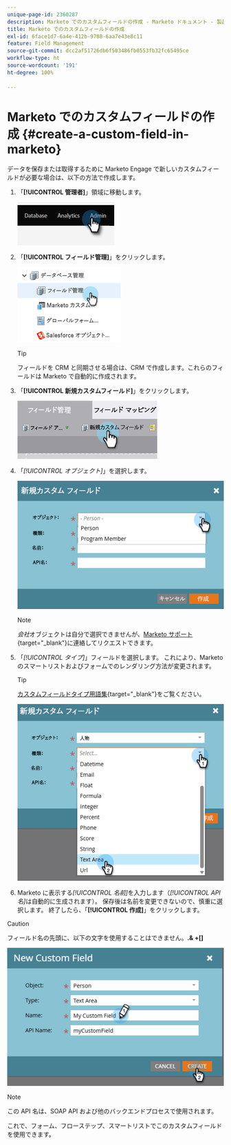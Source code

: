 ```yaml
---
unique-page-id: 2360287
description: Marketo でのカスタムフィールドの作成 - Marketo ドキュメント - 製品ドキュメント
title: Marketo でのカスタムフィールドの作成
exl-id: 6face1d7-6a4e-412b-9708-6aa7e43e8c11
feature: Field Management
source-git-commit: dcc2af51726db6f503486fb0553fb32fc65495ce
workflow-type: ht
source-wordcount: '191'
ht-degree: 100%

---
```


# Marketo でのカスタムフィールドの作成 {#create-a-custom-field-in-marketo}

データを保存または取得するために Marketo Engage で新しいカスタムフィールドが必要な場合は、以下の方法で作成します。

1. 「**[!UICONTROL 管理者]**」領域に移動します。

   ![](assets/create-a-custom-field-in-marketo-1.png)

1. 「**[!UICONTROL フィールド管理]**」をクリックします。

   ![](assets/create-a-custom-field-in-marketo-2.png)

   >[!TIP]
   >
   >フィールドを CRM と同期させる場合は、CRM で作成します。これらのフィールドは Marketo で自動的に作成されます。

1. 「**[!UICONTROL 新規カスタムフィールド]**」をクリックします。

   ![](assets/create-a-custom-field-in-marketo-3.png)

1. 「_[!UICONTROL オブジェクト]_」を選択します。

   ![](assets/create-a-custom-field-in-marketo-4.png)

   >[!NOTE]
   >
   >_会社_&#x200B;オブジェクトは自分で選択できませんが、[Marketo サポート](https://nation.marketo.com/t5/support/ct-p/Support){target="_blank"}に連絡してリクエストできます。

1. 「_[!UICONTROL タイプ]_」フィールドを選択します。 これにより、Marketo のスマートリストおよびフォームでのレンダリング方法が変更されます。

   >[!TIP]
   >
   >[カスタムフィールドタイプ用語集](/help/marketo/product-docs/administration/field-management/custom-field-type-glossary.md){target="_blank"}をご覧ください。

   ![](assets/create-a-custom-field-in-marketo-5.png)

1. Marketo に表示する&#x200B;_[!UICONTROL 名前]_&#x200B;を入力します（_[!UICONTROL API 名]_&#x200B;は自動的に生成されます）。 保存後は名前を変更できないので、慎重に選択します。 終了したら、「**[!UICONTROL 作成]**」をクリックします。

>[!CAUTION]
>
>フィールド名の先頭に、以下の文字を使用することはできません。**.&amp; +[]**

![](assets/create-a-custom-field-in-marketo-6.png)

>[!NOTE]
>
>この API 名は、SOAP API および他のバックエンドプロセスで使用されます。

これで、フォーム、フローステップ、スマートリストでこのカスタムフィールドを使用できます。
